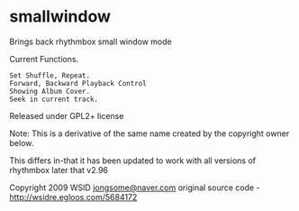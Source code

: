 smallwindow
===========

Brings back rhythmbox small window mode

Current Functions.

    Set Shuffle, Repeat.
    Forward, Backward Playback Control
    Showing Album Cover.
    Seek in current track.

Released under GPL2+ license

Note: This is a derivative of the same name created by the copyright owner below.

This differs in-that it has been updated to work with all versions of
rhythmbox later that v2.96

Copyright 2009 WSID <jongsome@naver.com>
original source code - http://wsidre.egloos.com/5684172

